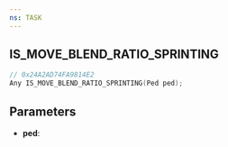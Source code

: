 ```yaml
---
ns: TASK
---
```

## IS_MOVE_BLEND_RATIO_SPRINTING

```c
// 0x24A2AD74FA9814E2
Any IS_MOVE_BLEND_RATIO_SPRINTING(Ped ped);
```

## Parameters
* **ped**:
